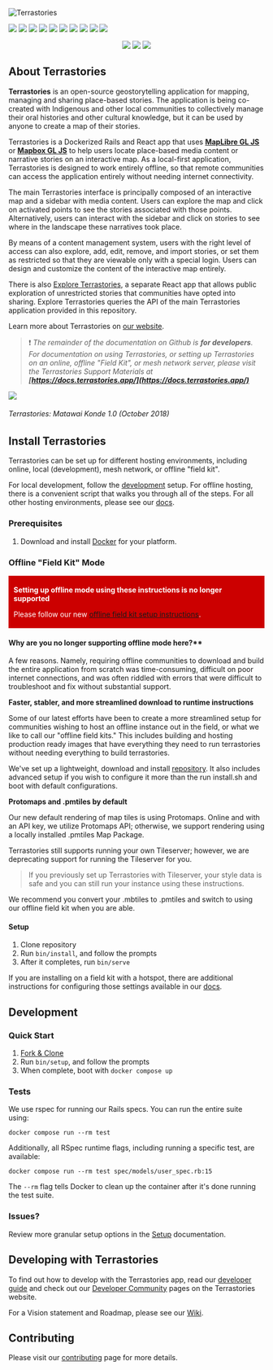 ![Terrastories](documentation/logo.png)

<p>
<a href="https://github.com/terrastories/terrastories/graphs/contributors" alt="Contributors"> <img src="https://img.shields.io/github/contributors/terrastories/terrastories?logo=github" /></a>
<a href="https://github.com/terrastories/terrastories/issues" alt="Contributors"> <img src="https://img.shields.io/github/issues-closed/terrastories/terrastories?logo=github" /></a>
<a href="https://github.com/terrastories/terrastories/search" alt="Languages"><img src="https://img.shields.io/github/languages/count/terrastories/terrastories?logo=github" /></a>
<a href="https://github.com/terrastories/terrastories/search" alt="Languages"><img src="https://img.shields.io/github/languages/top/terrastories/terrastories?logo=github" /></a>
<a href="https://github.com/terrastories/terrastories/ alt="Size"><img src="https://img.shields.io/github/repo-size/terrastories/terrastories?logo=github" /></a>
<a href="https://github.com/terrastories/terrastories/pulls" alt="Pull Requests"><img src="https://img.shields.io/github/issues-pr-closed-raw/terrastories/terrastories?logo=github" /></a>
<a href="https://github.com/terrastories/terrastories/ alt="LICENSE"><img src="https://badgen.net/github/license/terrastories/terrastories?icon=github&color=green" /></a>
<a href="https://github.com/badges/shields/pulse" alt="Activity"><img src="https://img.shields.io/github/commit-activity/m/terrastories/terrastories?logo=github" /></a>
<a href="https://github.com/terrastories/terrastories/commits/main" alt="Last Commit"><img src="https://img.shields.io/github/last-commit/terrastories/terrastories?logo=github" /></a>
<a href="https://github.com/terrastories/terrastories/commits/main" alt="Total Commits"><img src="https://badgen.net/github/commits/terrastories/terrastories/main?icon=github&color=green" /></a>
</p>

<p align="center">
<a href="https://github.com/terrastories/terrastories/" alt="Stars"><img src="https://img.shields.io/github/stars/terrastories/terrastories?style=social" /></a>
<a href="https://github.com/terrastories/terrastories/" alt="Forks"><img src="https://img.shields.io/github/forks/terrastories/terrastories?style=social" /></a>
<a href="https://github.com/terrastories/terrastories/" alt="Watchers"><img src="https://img.shields.io/github/watchers/terrastories/terrastories?style=social" /></a>
</p>

## About Terrastories

**Terrastories** is an open-source geostorytelling application for mapping, managing and sharing place-based stories. The application is being co-created with Indigenous and other local communities to collectively manage their oral histories and other cultural knowledge, but it can be used by anyone to create a map of their stories.

Terrastories is a Dockerized Rails and React app that uses [**MapLibre GL JS**](https://maplibre.com/) or [**Mapbox GL JS**](https://mapbox.com) to help users locate place-based media content or narrative stories on an interactive map. As a local-first application, Terrastories is designed to work entirely offline, so that remote communities can access the application entirely without needing internet connectivity.

The main Terrastories interface is principally composed of an interactive map and a sidebar with media content. Users can explore the map and click on activated points to see the stories associated with those points. Alternatively, users can interact with the sidebar and click on stories to see where in the landscape these narratives took place. 

By means of a content management system, users with the right level of access can also explore, add, edit, remove, and import stories, or set them as restricted so that they are viewable only with a special login. Users can design and customize the content of the interactive map entirely.

There is also [Explore Terrastories](https://github.com/terrastories/explore-terrastories), a separate React app that allows public exploration of unrestricted stories that communities have opted into sharing. Explore Terrastories queries the API of the main Terrastories application provided in this repository.

Learn more about Terrastories on [our website](https://terrastories.app/). 

> ❗️ *The remainder of the documentation on Github is **for developers**. For documentation on using Terrastories, or setting up Terrastories on an online, offline "Field Kit", or mesh network server, please visit the Terrastories Support Materials at **[https://docs.terrastories.app/](https://docs.terrastories.app/)***

![](documentation/terrastories.gif)
###### *Terrastories: Matawai Konde 1.0 (October 2018)*

## Install Terrastories

Terrastories can be set up for different hosting environments, including online, local (development), mesh network, or offline "field kit".

For local development, follow the [development](#development) setup.
For offline hosting, there is a convenient script that walks you through all of the steps.
For all other hosting environments, please see our [docs](https://docs.terrastories.app).

### Prerequisites

1. Download and install [Docker](https://docs.docker.com/get-docker/) for your platform.

### Offline "Field Kit" Mode

<div style="background-color: #CC0000; color: white; padding: 5px 10px">
<p><strong>Setting up offline mode using these instructions is no longer supported</strong></p>
<p>Please follow our new <a href="https://github.com/terrastories/offline-field-kit">offline field kit setup instructions</a>.</p>
</div>

#### Why are you no longer supporting offline mode here?**

A few reasons. Namely, requiring offline communities to download and build the entire application from scratch was time-consuming, difficult on poor internet connections, and was often riddled with errors that were difficult to troubleshoot and fix without substantial support.

**Faster, stabler, and more streamlined download to runtime instructions**

Some of our latest efforts have been to create a more streamlined setup for communities wishing to host an offline instance out in the field, or what we like to call our "offline field kits." This includes building and hosting production ready images that have everything they need to run terrastories without needing everything to build terrastories.

We've set up a lightweight, download and install [repository](https://github.com/terrastories/offline-field-kit). It also includes advanced setup if you wish to configure it more than the run install.sh and boot with default configurations.

**Protomaps and .pmtiles by default**

Our new default rendering of map tiles is using Protomaps. Online and with an API key, we utilize Protomaps API; otherwise, we support rendering using a locally installed .pmtiles Map Package.

Terrastories still supports running your own Tileserver; however, we are deprecating support for running the Tileserver for you.

> If you previously set up Terrastories with Tileserver, your style data is safe and you can still run your instance using these instructions.

We recommend you convert your .mbtiles to .pmtiles and switch to using our offline field kit when you are able.

#### Setup

1. Clone repository
1. Run `bin/install`, and follow the prompts
1. After it completes, run `bin/serve`

If you are installing on a field kit with a hotspot, there are additional instructions for configuring those settings available in our [docs](https://docs.terrastories.app).

## Development

### Quick Start

1. [Fork & Clone](https://github.com/Terrastories/terrastories/fork)
1. Run `bin/setup`, and follow the prompts
1. When complete, boot with `docker compose up`

### Tests

We use rspec for running our Rails specs. You can run the entire suite using:

```
docker compose run --rm test
```

Additionally, all RSpec runtime flags, including running a specific test, are available:

```
docker compose run --rm test spec/models/user_spec.rb:15
```

The `--rm` flag tells Docker to clean up the container after it's done running the test suite.

### Issues?

Review more granular setup options in the [Setup](documentation/SETUP.md) documentation.
## Developing with Terrastories

To find out how to develop with the Terrastories app, read our [developer guide](documentation/DEVELOPMENT.md) and check out our [Developer Community](https://terrastories.app/community/) pages on the Terrastories website.

For a Vision statement and Roadmap, please see our [Wiki](https://github.com/Terrastories/terrastories/wiki).

## Contributing

Please visit our [contributing](CONTRIBUTING.md) page for more details.
